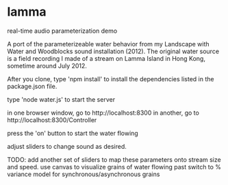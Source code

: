 # lamma
real-time audio parameterization demo

A port of the parameterizeable water behavior from my Landscape with Water and Woodblocks sound installation (2012).
The original water source is a field recording I made of a stream on Lamma Island in Hong Kong, sometime around July 2012.

After you clone, type 'npm install' to install the dependencies listed in the package.json file.

type 'node water.js' to start the server

in one browser window, go to http://localhost:8300
in another, go to http://localhost:8300/Controller

press the 'on' button to start the water flowing

adjust sliders to change sound as desired.

TODO: 
add another set of sliders to map these parameters onto stream size and speed.
use canvas to visualize grains of water flowing past
switch to % variance model for synchronous/asynchronous grains


